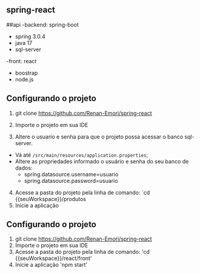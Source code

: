 ## spring-react
##api 
-backend: spring-boot
+ spring 3.0.4
+ java 17
+ sql-server
 
-front: react 
+  boostrap 
+  node.js

## Configurando o projeto

1) git clone https://github.com/Renan-Emori/spring-react

2) Importe o projeto em sua IDE

3) Altere o usuario e senha para que o projeto possa acessar o banco sql-server. 
  * Vá até `/src/main/resources/application.properties`;
  * Altere as propriedades informado o usuário e senha do seu banco de dados: 
    - spring.datasource.username=usuario
    - spring.datasource.password=usuario
    
4) Acesse a pasta do projeto pela linha de comando: `cd {{seuWorkspace}}/produtos
5) Inicie a aplicação

## Configurando o projeto

1) git clone https://github.com/Renan-Emori/spring-react
2) Importe o projeto em sua IDE
3) Acesse a pasta do projeto pela linha de comando: 'cd {{seuWorkspace}}/react/front'
4) Inicie a aplicação 'npm start'

